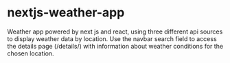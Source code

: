 # nextjs-weather-app

Weather app powered by next js and react, using three different api sources to display weather data by location. Use the navbar search field to access the details page (/details/) with information about weather conditions for the chosen location.
